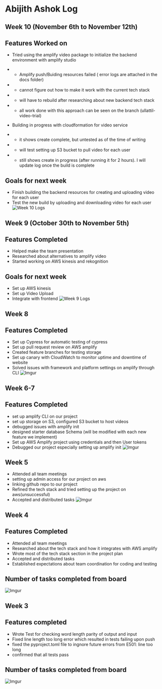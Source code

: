 # Abijith Ashok Log

## Week 10 (November 6th to November 12th)
## Features Worked on
- Tried using the amplify video package to initialize the backend environment with amplify studio
- - Amplify push/Buiding resources failed ( error logs are attached in the docs folder) 
- - cannot figure out how to make it work with the current tech stack
- - will have to rebuild after researching about new backend tech stack
- - all work done with this approach can be seen on the branch (ullattil-video-trial)

- Building in progress with cloudformation for video service
- - it shows create complete, but untested as of the time of writing
- - will test setting up S3 bucket to pull video for each user
- - still shows create in progress (after running it for 2 hours). I will update log once the build is complete

## Goals for next week
- Finish building the backend resources for creating and uploading video for each user
- Test the new build by uploading and downloading video for each user
![Week 10 Logs](https://imgur.com/XycbV02.png)

## Week 9 (October 30th to November 5th)
## Features Completed
- Helped make the team presentation
- Researched about alternatives to amplify video
- Started working on AWS kinesis and rekognition

## Goals for next week
- Set up AWS kinesis
- Set up Video Upload
- Integrate with frontend
![Week 9 Logs](https://i.imgur.com/l1S3MO4.png)

## Week 8
## Features Completed
- Set up Cypress for automatic testing of cypress
- Set up pull request review on AWS amplify
- Created feature branches for testing storage
- Set up canary with CloudWatch to monitor uptime and downtime of website
- Solved issues with framework and platform settings on amplify through CLI
![Imgur](https://imgur.com/FqltdKJ.png) 

## Week 6-7
## Features Completed
- set up amplify CLI on our project
- set up storage on S3, configured S3 bucket to host videos
- debugged issues with amplify init
- designed starter database Schema (will be modified with each new feature we implement)
- Set up AWS Amplify project using credentials and then User tokens
- Debugged our project especially setting up amplify init
![Imgur](https://imgur.com/GB6HSPF.png)


## Week 5
- Attended all team meetings
- setting up admin access for our project on aws
- linking github repo to our project
- Refined the tech stack and tried setting up the project on aws(unsuccessful)
- Accepted and distributed tasks
![Imgur](https://imgur.com/4a9AxI0.png)

## Week 4
## Features Completed
- Attended all team meetings
- Researched about the tech stack and how it integrates with AWS amplify
- Wrote most of the tech stack section in the project plan
- Accepted and distributed tasks
- Established expectations about team coordination for coding and testing
## Number of tasks completed from board
![Imgur](https://imgur.com/wcJCbUB.png)

## Week 3
## Features completed

- Wrote Test for checking word length parity of output and input
- Fixed line length too long error which resulted in tests failing upon push
- fixed the pyproject.toml file to ingnore future errors from E501: line too long
- confirmed that all tests pass

## Number of tasks completed from board
![Imgur](https://imgur.com/BtmMEM0.png)

